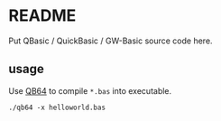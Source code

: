 README
======

Put QBasic / QuickBasic / GW-Basic source code here.

## usage

Use [QB64](https://www.qb64.org/portal/) to compile ```*.bas``` into executable.

```
./qb64 -x helloworld.bas
```
